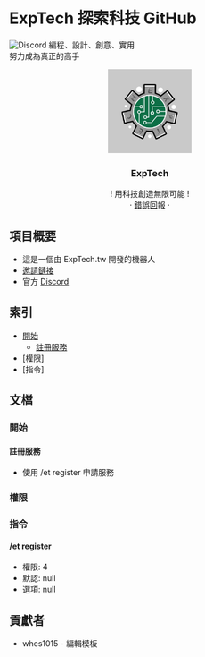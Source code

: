 # ExpTech 探索科技 GitHub
<img alt="Discord" src="https://img.shields.io/discord/857181425908318218">
編程、設計、創意、實用
<br>
努力成為真正的高手
<br />
<p align="center">
  <a href="https://github.com/ExpTech-tw/Example/">
    <img src="image/ExpTech.png" alt="ExpTech" width="150" height="150">
  </a>
  <h3 align="center">ExpTech</h3>
  <p align="center">
    ! 用科技創造無限可能 !
    <br />
    ·
    <a href="https://github.com/ExpTech-tw/Example/issues">錯誤回報</a>
    ·
  </p>
</p>

## 項目概要
* 這是一個由 ExpTech.tw 開發的機器人
* [邀請鏈接]( https://reurl.cc/Xloo6D)
* 官方 [Discord](https://discord.gg/rkPu3msUf3)

## 索引
- [開始](#開始)
  - [註冊服務](#註冊服務)
- [權限]
- [指令]

## 文檔
### 開始
#### 註冊服務
* 使用 /et register 申請服務
### 權限
### 指令
#### /et register 
- 權限: 4
- 默認: null
- 選項: null

## 貢獻者
* whes1015 - 編輯模板
